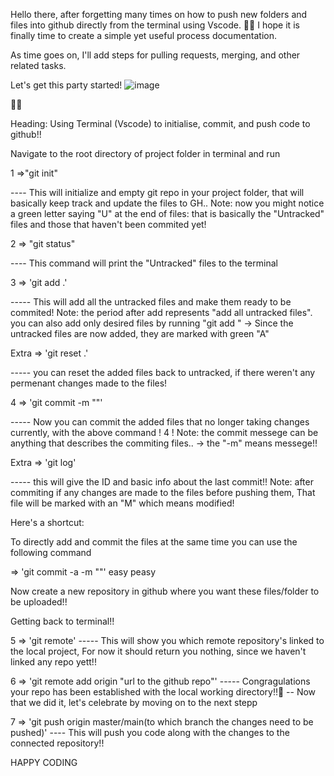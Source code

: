 Hello there, after forgetting many times on how to push new folders and files into github directly from the terminal using Vscode. 🥲😂
I hope it is finally time to create a simple yet useful process documentation.

As time goes on, I'll add steps for pulling requests, merging, and other related tasks.

Let's get this party started!
![image](https://user-images.githubusercontent.com/121503022/230274526-7cba84d2-a638-4cf7-816a-cfa9df1e6a69.png)

😶‍🌫️

Heading: Using Terminal (Vscode) to initialise, commit, and push code to github!!

 Navigate to the root directory of project folder in terminal and run 
 
1 =>"git init"

---- This will initialize and empty git repo in your project folder, that will basically keep track and update the files to GH..
Note: now you might notice a green letter saying "U" at the end of files: that is basically the "Untracked" files and those that haven't been commited yet!

2 => "git status"

---- This command will print the "Untracked" files to the terminal

3 => 'git add .'

----- This will add all the untracked files and make them ready to be commited!
Note: the period after add represents "add all untracked files". you can also add only desired files by running "git add <filename>"
-> Since the untracked files are now added, they are marked with green "A"

Extra => 'git reset .'
 
----- you can reset the added files back to untracked, if there weren't any permenant changes made to the files!

4 => 'git commit -m "<commit messege>"'
 
----- Now you can commit the added files that no longer taking changes currently, with  the above command ! 4 ! 
Note: the commit messege can be anything that describes the commiting files.. 
-> the "-m" means messege!! 

Extra => 'git log'
 
----- this will give the ID and basic info about the last commit!!
Note: after commiting if any changes are made to the files before pushing them, That file will be marked with an "M" which means modified!

Here's a shortcut: 

To directly add and commit the files at the same time you can use the following command

=> 'git commit -a -m "<commit messege>"'
easy peasy

Now create a new repository in github where you want these files/folder to be uploaded!!
  
Getting back to terminal!!
  
5 => 'git remote'
  ----- This will show you which remote repository's linked to the local project,
        For now it should return you nothing, since we haven't linked any repo yett!!

6 => 'git remote add origin "url to the github repo"'
  ----- Congragulations your repo has been established with the local working directory!!🎉
  -- Now that we did it, let's celebrate by moving on to the next stepp

7 => 'git push origin master/main(to which branch the changes need to be pushed)'
 ---- This will push you code along with the changes to the connected repository!!
 
 
HAPPY CODING

















